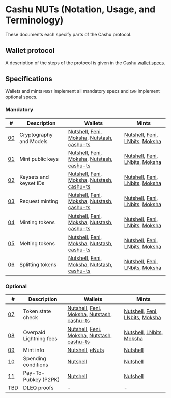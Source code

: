 # Cashu NUTs (Notation, Usage, and Terminology)

These documents each specify parts of the Cashu protocol.

## Wallet protocol

A description of the steps of the protocol is given in the Cashu [wallet specs](/wallet/cashu_wallet_spec.md).

## Specifications
Wallets and mints `MUST` implement all mandatory specs and `CAN` implement optional specs.

### Mandatory
| # | Description | Wallets | Mints |
|--- | --- | --- | --- |
| [00][00] | Cryptography and Models | [Nutshell][py], [Feni][feni], [Moksha][cashume], [Nutstash][ns], [cashu-ts][ts] | [Nutshell][py], [Feni][feni], [LNbits], [Moksha][cashume]
| [01][01] | Mint public keys | [Nutshell][py], [Feni][feni], [Moksha][cashume], [Nutstash][ns], [cashu-ts][ts] | [Nutshell][py], [Feni][feni], [LNbits], [Moksha][cashume]
| [02][02] | Keysets and keyset IDs | [Nutshell][py], [Feni][feni], [Moksha][cashume], [Nutstash][ns], [cashu-ts][ts] | [Nutshell][py], [Feni][feni], [LNbits], [Moksha][cashume]
| [03][03] | Request minting | [Nutshell][py], [Feni][feni], [Moksha][cashume], [Nutstash][ns], [cashu-ts][ts] | [Nutshell][py], [Feni][feni], [LNbits], [Moksha][cashume]
| [04][04] | Minting tokens | [Nutshell][py], [Feni][feni], [Moksha][cashume], [Nutstash][ns], [cashu-ts][ts] | [Nutshell][py], [Feni][feni], [LNbits], [Moksha][cashume]
| [05][05] | Melting tokens | [Nutshell][py], [Feni][feni], [Moksha][cashume], [Nutstash][ns], [cashu-ts][ts] | [Nutshell][py], [Feni][feni], [LNbits], [Moksha][cashume]
| [06][06] | Splitting tokens | [Nutshell][py], [Feni][feni], [Moksha][cashume], [Nutstash][ns], [cashu-ts][ts] | [Nutshell][py], [Feni][feni], [LNbits], [Moksha][cashume]

### Optional
| # | Description | Wallets | Mints
|--- | --- | --- | --- |
| [07][07] | Token state check | [Nutshell][py], [Feni][feni], [Moksha][cashume], [Nutstash][ns], [cashu-ts][ts] | [Nutshell][py], [Feni][feni], [LNbits], [Moksha][cashume]
| [08][08] | Overpaid Lightning fees | [Nutshell][py], [Feni][feni], [Moksha][cashume], [Nutstash][ns], [cashu-ts][ts] | [Nutshell][py], [LNbits], [Moksha][cashume]
| [09][09] | Mint info | [Nutshell][py], [eNuts][enuts] | [Nutshell][py]
| [10][10] | Spending conditions | [Nutshell][py] | [Nutshell][py]
| [11][11] | Pay-To-Pubkey (P2PK) | [Nutshell][py] | [Nutshell][py]
| TBD | DLEQ proofs | - | -



[py]: https://github.com/cashubtc/cashu
[feni]: https://github.com/cashubtc/cashu-feni
[lnbits]: https://github.com/lnbits/cashu
[cashume]: https://cashu.me
[ns]: https://nutstash.app/
[ts]: https://github.com/cashubtc/cashu-ts
[enuts]: https://github.com/cashubtc/eNuts

[00]: 00.md
[01]: 01.md
[02]: 02.md
[03]: 03.md
[04]: 04.md
[05]: 05.md
[06]: 06.md
[07]: 07.md
[08]: 08.md
[09]: 09.md
[10]: 10.md
[11]: 11.md
[12]: 12.md
[13]: 13.md
[14]: 14.md
[15]: 15.md
[16]: 16.md
[17]: 17.md
[18]: 18.md
[19]: 19.md
[20]: 20.md
